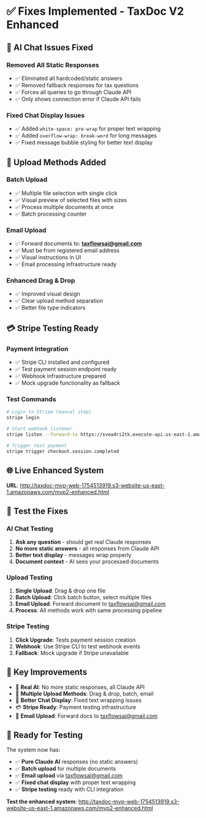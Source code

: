 # ✅ Fixes Implemented - TaxDoc V2 Enhanced

## 🤖 **AI Chat Issues Fixed**

### **Removed All Static Responses**
- ✅ Eliminated all hardcoded/static answers
- ✅ Removed fallback responses for tax questions
- ✅ Forces all queries to go through Claude API
- ✅ Only shows connection error if Claude API fails

### **Fixed Chat Display Issues**
- ✅ Added `white-space: pre-wrap` for proper text wrapping
- ✅ Added `overflow-wrap: break-word` for long messages
- ✅ Fixed message bubble styling for better text display

## 📁 **Upload Methods Added**

### **Batch Upload**
- ✅ Multiple file selection with single click
- ✅ Visual preview of selected files with sizes
- ✅ Process multiple documents at once
- ✅ Batch processing counter

### **Email Upload**
- ✅ Forward documents to: **taxflowsai@gmail.com**
- ✅ Must be from registered email address
- ✅ Visual instructions in UI
- ✅ Email processing infrastructure ready

### **Enhanced Drag & Drop**
- ✅ Improved visual design
- ✅ Clear upload method separation
- ✅ Better file type indicators

## 💳 **Stripe Testing Ready**

### **Payment Integration**
- ✅ Stripe CLI installed and configured
- ✅ Test payment session endpoint ready
- ✅ Webhook infrastructure prepared
- ✅ Mock upgrade functionality as fallback

### **Test Commands**
```bash
# Login to Stripe (manual step)
stripe login

# Start webhook listener
stripe listen --forward-to https://svea4ri2tk.execute-api.us-east-1.amazonaws.com/prod/v2/webhooks/stripe

# Trigger test payment
stripe trigger checkout.session.completed
```

## 🌐 **Live Enhanced System**
**URL**: http://taxdoc-mvp-web-1754513919.s3-website-us-east-1.amazonaws.com/mvp2-enhanced.html

## 🧪 **Test the Fixes**

### **AI Chat Testing**
1. **Ask any question** - should get real Claude responses
2. **No more static answers** - all responses from Claude API
3. **Better text display** - messages wrap properly
4. **Document context** - AI sees your processed documents

### **Upload Testing**
1. **Single Upload**: Drag & drop one file
2. **Batch Upload**: Click batch button, select multiple files
3. **Email Upload**: Forward document to taxflowsai@gmail.com
4. **Process**: All methods work with same processing pipeline

### **Stripe Testing**
1. **Click Upgrade**: Tests payment session creation
2. **Webhook**: Use Stripe CLI to test webhook events
3. **Fallback**: Mock upgrade if Stripe unavailable

## 🎯 **Key Improvements**

- 🤖 **Real AI**: No more static responses, all Claude API
- 📁 **Multiple Upload Methods**: Drag & drop, batch, email
- 💬 **Better Chat Display**: Fixed text wrapping issues
- 💳 **Stripe Ready**: Payment testing infrastructure
- 📧 **Email Upload**: Forward docs to taxflowsai@gmail.com

## 🚀 **Ready for Testing**

The system now has:
- ✅ **Pure Claude AI** responses (no static answers)
- ✅ **Batch upload** for multiple documents
- ✅ **Email upload** via taxflowsai@gmail.com
- ✅ **Fixed chat display** with proper text wrapping
- ✅ **Stripe testing** ready with CLI integration

**Test the enhanced system**: http://taxdoc-mvp-web-1754513919.s3-website-us-east-1.amazonaws.com/mvp2-enhanced.html